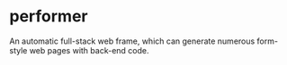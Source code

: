 # performer
An automatic full-stack web frame, which can generate numerous form-style web pages with back-end code.

